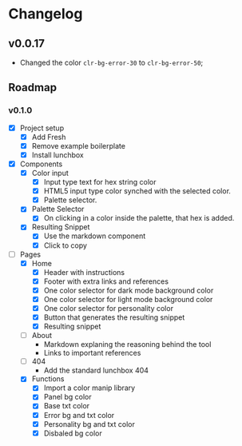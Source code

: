 # Changelog

## v0.0.17

- Changed the color `clr-bg-error-30` to `clr-bg-error-50`;

## Roadmap

### v0.1.0

- [x] Project setup
  - [x] Add Fresh
  - [x] Remove example boilerplate
  - [x] Install lunchbox
- [x] Components
  - [x] Color input
    - [x] Input type text for hex string color
    - [x] HTML5 input type color synched with the selected color.
    - [x] Palette selector.
  - [x] Palette Selector
    - [x] On clicking in a color inside the palette, that hex is added.
  - [x] Resulting Snippet
    - [x] Use the markdown component
    - [x] Click to copy
- [ ] Pages
  - [x] Home
    - [x] Header with instructions
    - [x] Footer with extra links and references
    - [x] One color selector for dark mode background color
    - [x] One color selector for light mode background color
    - [x] One color selector for personality color
    - [x] Button that generates the resulting snippet
    - [x] Resulting snippet
  - [ ] About
    - Markdown explaning the reasoning behind the tool
    - Links to important references
  - [ ] 404
    - Add the standard lunchbox 404
  - [x] Functions
    - [x] Import a color manip library
    - [x] Panel bg color
    - [x] Base txt color
    - [x] Error bg and txt color
    - [x] Personality bg and txt color
    - [x] Disbaled bg color
